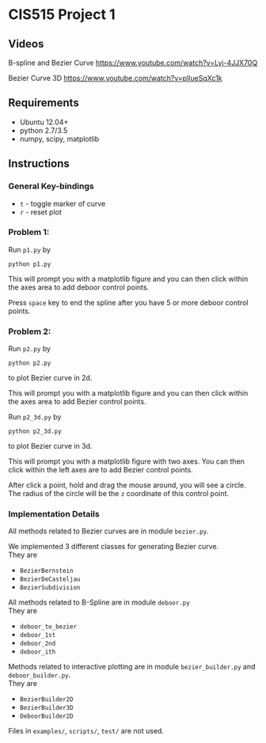 # CIS515 Project 1

## Videos

B-spline and Bezier Curve
https://www.youtube.com/watch?v=Lyj-4JJX70Q

Bezier Curve 3D
https://www.youtube.com/watch?v=pIlueSqXc1k

## Requirements

* Ubuntu 12.04+
* python 2.7/3.5
* numpy, scipy, matplotlib

## Instructions
### General Key-bindings

* `t` - toggle marker of curve
* `r` - reset plot

### Problem 1:

Run `p1.py` by
```
python p1.py
```
This will prompt you with a matplotlib figure and you can then click within the axes area to add deboor control points.

Press `space` key to end the spline after you have 5 or more deboor control points.

### Problem 2:

Run `p2.py` by
```
python p2.py
```
to plot Bezier curve in 2d.

This will prompt you with a matplotlib figure and you can then click within the axes area to add Bezier control points.

Run `p2_3d.py` by
```
python p2_3d.py
```
to plot Bezier curve in 3d.

This will prompt you with a matplotlib figure with two axes. You can then click within the left axes are to add Bezier control points.

After click a point, hold and drag the mouse around, you will see a circle. The radius of the circle will be the `z` coordinate of this control point.

### Implementation Details
All methods related to Bezier curves are in module `bezier.py`.

We implemented 3 different classes for generating Bezier curve.  
They are
* `BezierBernstein`
* `BezierDeCasteljau`
* `BezierSubdivision`

All methods related to B-Spline are in module `deboor.py`  
They are
* `deboor_to_bezier`
* `deboor_1st`
* `deboor_2nd`
* `deboor_ith`

Methods related to interactive plotting are in module `bezier_builder.py` and `deboor_builder.py`.  
They are
* `BezierBuilder2D`
* `BezierBuilder3D`
* `DeboorBuilder2D`

Files in `examples/`, `scripts/`, `test/` are not used.
